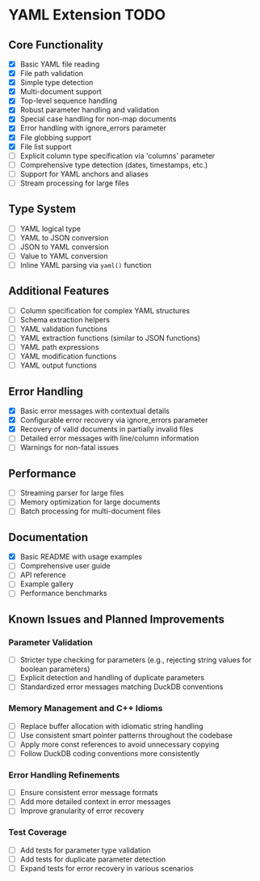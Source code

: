 # YAML Extension TODO

## Core Functionality

- [x] Basic YAML file reading
- [x] File path validation
- [x] Simple type detection
- [x] Multi-document support
- [x] Top-level sequence handling
- [x] Robust parameter handling and validation
- [x] Special case handling for non-map documents
- [x] Error handling with ignore_errors parameter
- [x] File globbing support
- [x] File list support
- [ ] Explicit column type specification via 'columns' parameter
- [ ] Comprehensive type detection (dates, timestamps, etc.)
- [ ] Support for YAML anchors and aliases
- [ ] Stream processing for large files

## Type System

- [ ] YAML logical type
- [ ] YAML to JSON conversion
- [ ] JSON to YAML conversion
- [ ] Value to YAML conversion
- [ ] Inline YAML parsing via `yaml()` function

## Additional Features

- [ ] Column specification for complex YAML structures
- [ ] Schema extraction helpers
- [ ] YAML validation functions
- [ ] YAML extraction functions (similar to JSON functions)
- [ ] YAML path expressions
- [ ] YAML modification functions
- [ ] YAML output functions

## Error Handling

- [x] Basic error messages with contextual details
- [x] Configurable error recovery via ignore_errors parameter
- [x] Recovery of valid documents in partially invalid files
- [ ] Detailed error messages with line/column information
- [ ] Warnings for non-fatal issues

## Performance

- [ ] Streaming parser for large files
- [ ] Memory optimization for large documents
- [ ] Batch processing for multi-document files

## Documentation

- [x] Basic README with usage examples
- [ ] Comprehensive user guide
- [ ] API reference
- [ ] Example gallery
- [ ] Performance benchmarks

## Known Issues and Planned Improvements

### Parameter Validation
- [ ] Stricter type checking for parameters (e.g., rejecting string values for boolean parameters)
- [ ] Explicit detection and handling of duplicate parameters
- [ ] Standardized error messages matching DuckDB conventions

### Memory Management and C++ Idioms
- [ ] Replace buffer allocation with idiomatic string handling
- [ ] Use consistent smart pointer patterns throughout the codebase
- [ ] Apply more const references to avoid unnecessary copying
- [ ] Follow DuckDB coding conventions more consistently

### Error Handling Refinements
- [ ] Ensure consistent error message formats
- [ ] Add more detailed context in error messages
- [ ] Improve granularity of error recovery

### Test Coverage
- [ ] Add tests for parameter type validation
- [ ] Add tests for duplicate parameter detection
- [ ] Expand tests for error recovery in various scenarios

